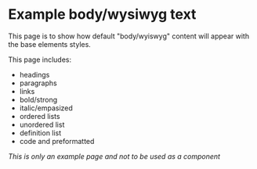 # Example body/wysiwyg text

This page is to show how default "body/wyiswyg" content will appear with the base
elements styles.

This page includes:

- headings
- paragraphs
- links
- bold/strong
- italic/empasized
- ordered lists
- unordered list
- definition list
- code and preformatted

_This is only an example page and not to be used as a component_
